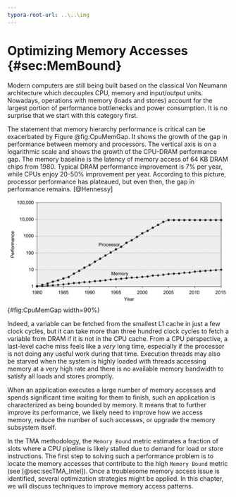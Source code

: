 ```yaml
---
typora-root-url: ..\..\img
---
```


# Optimizing Memory Accesses {#sec:MemBound}

Modern computers are still being built based on the classical Von Neumann architecture which decouples CPU, memory and input/output units. Nowadays, operations with memory (loads and stores) account for the largest portion of performance bottlenecks and power consumption. It is no surprise that we start with this category first.

The statement that memory hierarchy performance is critical can be exacerbated by Figure @fig:CpuMemGap. It shows the growth of the gap in performance between memory and processors. The vertical axis is on a logarithmic scale and shows the growth of the CPU-DRAM performance gap. The memory baseline is the latency of memory access of 64 KB DRAM chips from 1980. Typical DRAM performance improvement is 7% per year, while CPUs enjoy 20-50% improvement per year. According to this picture, processor performance has plateaued, but even then, the gap in performance remains. [@Hennessy]

![The gap in performance between memory and processors. *© Image from [@Hennessy].*](../../img/memory-access-opts/ProcessorMemoryGap.png){#fig:CpuMemGap width=90%}

Indeed, a variable can be fetched from the smallest L1 cache in just a few clock cycles, but it can take more than three hundred clock cycles to fetch a variable from DRAM if it is not in the CPU cache. From a CPU perspective, a last-level cache miss feels like a *very* long time, especially if the processor is not doing any useful work during that time. Execution threads may also be starved when the system is highly loaded with threads accessing memory at a very high rate and there is no available memory bandwidth to satisfy all loads and stores promptly.

When an application executes a large number of memory accesses and spends significant time waiting for them to finish, such an application is characterized as being bounded by memory. It means that to further improve its performance, we likely need to improve how we access memory, reduce the number of such accesses, or upgrade the memory subsystem itself. 

In the TMA methodology, the `Memory Bound` metric estimates a fraction of slots where a CPU pipeline is likely stalled due to demand for load or store instructions. The first step to solving such a performance problem is to locate the memory accesses that contribute to the high `Memory Bound` metric (see [@sec:secTMA_Intel]). Once a troublesome memory access issue is identified, several optimization strategies might be applied. In this chapter, we will discuss techniques to improve memory access patterns.

